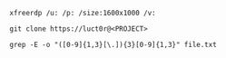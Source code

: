 `xfreerdp /u: /p: /size:1600x1000 /v:`

`git clone https://luct0r@<PROJECT>`

`grep -E -o "([0-9]{1,3}[\.]){3}[0-9]{1,3}" file.txt`
